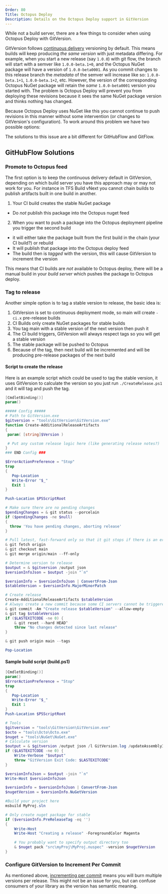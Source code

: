 ```yaml
---
Order: 80
Title: Octopus Deploy
Description: Details on the Octopus Deploy support in GitVersion
---
```


While not a build server, there are a few things to consider when using Octopus
Deploy with GitVersion.

GitVersion follows [continuous delivery][continuous-delivery] versioning by
default. This means builds will keep producing _the same version_ with just
metadata differing. For example, when you start a new release (say `1.0.0`)
with git flow, the branch will start with a semver like `1.0.0-beta.1+0`, and
the Octopus NuGet package will have a version of `1.0.0-beta0001`. As you
commit changes to this release branch the _metadata_ of the semver will
increase like so: `1.0.0-beta.1+1`, `1.0.0-beta.1+2`, etc. However, the version
of the corresponding Octopus NuGet package will retain the _same_
`1.0.0-beta0001` version you started with. The problem is Octopus Deploy will
prevent you from deploying these revisions because it sees the same NuGet
package version and thinks nothing has changed.

Because Octopus Deploy uses NuGet like this you cannot continue to push
revisions in this manner without some intervention (or changes to GitVersion's
configuration). To work around this problem we have two possible options:

The solutions to this issue are a bit different for GitHubFlow and GitFlow.

## GitHubFlow Solutions

### Promote to Octopus feed

The first option is to keep the continuous delivery default in GitVersion,
depending on which build server you have this approach may or may not work for
you.  For instance in TFS Build vNext you cannot chain builds to publish
artifacts built in one build in another.

1.  Your CI build creates the stable NuGet package

*   Do _not_ publish this package into the Octopus nuget feed

2.  When you want to push a package into the Octopus deployment pipeline you trigger the second build

*   it will either take the package built from the first build in the chain (your CI build?) or rebuild
*   It will publish that package into the Octopus deploy feed
*   The build then is _tagged_ with the version, this will cause GitVersion to increment the version

This means that CI builds are _not_ available to Octopus deploy, there will be a
manual build in your _build server_ which pushes the package to Octopus deploy.

### Tag to release

Another simple option is to tag a stable version to release, the basic idea is:

1.  GitVersion is set to continuous deployment mode, so main will create `-ci.x`
    pre-release builds
2.  CI Builds only create NuGet packages for stable builds
3.  You tag main with a stable version of the next version then push it
4.  The CI build triggers, GitVersion will always respect tags so you will get a
    stable version
5.  The stable package will be pushed to Octopus
6.  Because of the tag, then next build will be incremented and will be producing
    pre-release packages of the next build

#### Script to create the release

Here is an example script which could be used to tag the stable version, it uses
GitVersion to calculate the version so you just run `./CreateRelease.ps1` and it
will tag and push the tag.

```powershell
[CmdletBinding()]
param()

##### Config #####
# Path to GitVersion.exe
$gitversion = "tools\GitVersion\GitVersion.exe"
function Create-AdditionalReleaseArtifacts
{
 param( [string]$Version )

 # Put any custom release logic here (like generating release notes?)
}
### END Config ###

$ErrorActionPreference = "Stop"
trap
{
   Pop-Location
   Write-Error "$_"
   Exit 1
}

Push-Location $PSScriptRoot

# Make sure there are no pending changes
$pendingChanges = & git status --porcelain
if ($pendingChanges -ne $null)
{
  throw 'You have pending changes, aborting release'
}

# Pull latest, fast-forward only so that it git stops if there is an error
& git fetch origin
& git checkout main
& git merge origin/main --ff-only

# Determine version to release
$output = & $gitversion /output json
$versionInfoJson = $output -join "`n"

$versionInfo = $versionInfoJson | ConvertFrom-Json
$stableVersion = $versionInfo.MajorMinorPatch

# Create release
Create-AdditionalReleaseArtifacts $stableVersion
# Always create a new commit because some CI servers cannot be triggered by just pushing a tag
& git commit -Am "Create release $stableVersion" --allow-empty
& git tag $stableVersion
if ($LASTEXITCODE -ne 0) {
    & git reset --hard HEAD^
    throw "No changes detected since last release"
}

& git push origin main --tags

Pop-Location
```

#### Sample build script (build.ps1)

```powershell
[CmdletBinding()]
param()
$ErrorActionPreference = "Stop"
trap
{
   Pop-Location
   Write-Error "$_"
   Exit 1
}
Push-Location $PSScriptRoot

# Tools
$gitversion = "tools\GitVersion\GitVersion.exe"
$octo = "tools\Octo\Octo.exe"
$nuget = "tools\NuGet\NuGet.exe"
# Calculate version
$output = & $gitversion /output json /l GitVersion.log /updateAssemblyInfo /nofetch
if ($LASTEXITCODE -ne 0) {
    Write-Verbose "$output"
    throw "GitVersion Exit Code: $LASTEXITCODE"
}

$versionInfoJson = $output -join "`n"
Write-Host $versionInfoJson

$versionInfo = $versionInfoJson | ConvertFrom-Json
$nugetVersion = $versionInfo.NuGetVersion

#Build your project here
msbuild MyProj.sln

# Only create nuget package for stable
if ($versionInfo.PreReleaseTag -eq '')
{
    Write-Host
    Write-Host "Creating a release" -ForegroundColor Magenta

    # You probably want to specify output directory too
    & $nuget pack "src\myProj\MyProj.nuspec" -version $nugetVersion
}
```

### Configure GitVersion to Increment Per Commit

As mentioned above, [incrementing per commit][increment-per-commit] means you
will burn multiple versions per release. This might not be an issue for you, but
can confuse consumers of your library as the version has semantic meaning.

[continuous-delivery]: /docs/reference/modes/continuous-delivery
[increment-per-commit]: /docs/reference/version-increments#incrementing-per-commit
